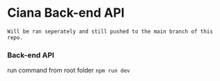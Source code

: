 # Ciana Back-end API

    Will be ran seperately and still pushed to the main branch of this repo.

### Back-end API

run command from root folder `npm run dev`
